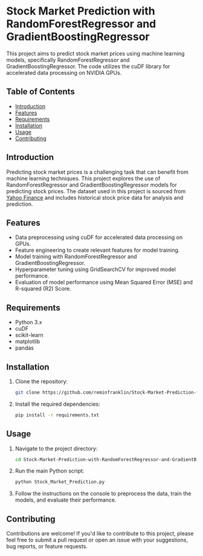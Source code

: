 # Stock Market Prediction with RandomForestRegressor and GradientBoostingRegressor

This project aims to predict stock market prices using machine learning models, specifically RandomForestRegressor and GradientBoostingRegressor. The code utilizes the cuDF library for accelerated data processing on NVIDIA GPUs.

## Table of Contents

- [Introduction](#introduction)
- [Features](#features)
- [Requirements](#requirements)
- [Installation](#installation)
- [Usage](#usage)
- [Contributing](#contributing)

## Introduction

Predicting stock market prices is a challenging task that can benefit from machine learning techniques. This project explores the use of RandomForestRegressor and GradientBoostingRegressor models for predicting stock prices. The dataset used in this project is sourced from [Yahoo Finance](https://finance.yahoo.com/) and includes historical stock price data for analysis and prediction.

## Features

- Data preprocessing using cuDF for accelerated data processing on GPUs.
- Feature engineering to create relevant features for model training.
- Model training with RandomForestRegressor and GradientBoostingRegressor.
- Hyperparameter tuning using GridSearchCV for improved model performance.
- Evaluation of model performance using Mean Squared Error (MSE) and R-squared (R2) Score.

## Requirements

- Python 3.x
- cuDF
- scikit-learn
- matplotlib
- pandas

## Installation

1. Clone the repository:

   ```bash
   git clone https://github.com/reminfranklin/Stock-Market-Prediction-with-RandomForestRegressor-and-GradientBoostingRegressor.git
   ```

2. Install the required dependencies:

   ```bash
   pip install -r requirements.txt
   ```

## Usage

1. Navigate to the project directory:

   ```bash
   cd Stock-Market-Prediction-with-RandomForestRegressor-and-GradientBoostingRegressor
   ```

2. Run the main Python script:

   ```bash
   python Stock_Market_Prediction.py
   ```

3. Follow the instructions on the console to preprocess the data, train the models, and evaluate their performance.

## Contributing

Contributions are welcome! If you'd like to contribute to this project, please feel free to submit a pull request or open an issue with your suggestions, bug reports, or feature requests.
